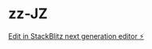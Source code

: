 # zz-JZ

[Edit in StackBlitz next generation editor ⚡️](https://stackblitz.com/~/github.com/jiangbei0921/zz-JZ)